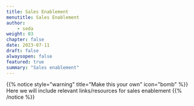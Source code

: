 ```yaml
---
title: Sales Enablement
menutitle: Sales Enablement
author: 
    - seda
weight: 03
chapter: false
date: 2023-07-11
draft: false
alwaysopen: false
featured: true
summary: "Sales enablement"
---
```

{{% notice style="warning" title="Make this your own" icon="bomb" %}}
Here we will include relevant links/resources for sales enablement
{{% /notice %}}